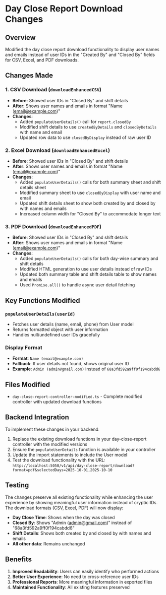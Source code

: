 # Day Close Report Download Changes

## Overview
Modified the day close report download functionality to display user names and emails instead of user IDs in the "Created By" and "Closed By" fields for CSV, Excel, and PDF downloads.

## Changes Made

### 1. CSV Download (`downloadEnhancedCSV`)
- **Before**: Showed user IDs in "Closed By" and shift details
- **After**: Shows user names and emails in format "Name (email@example.com)"
- **Changes**:
  - Added `populateUserDetails()` call for `report.closedBy`
  - Modified shift details to use `createdByDetails` and `closedByDetails` with name and email
  - Updated row data to use `closedByDisplay` instead of raw user ID

### 2. Excel Download (`downloadEnhancedExcel`)
- **Before**: Showed user IDs in "Closed By" and shift details
- **After**: Shows user names and emails in format "Name (email@example.com)"
- **Changes**:
  - Added `populateUserDetails()` calls for both summary sheet and shift details sheet
  - Modified summary sheet to use `closedByDisplay` with user name and email
  - Updated shift details sheet to show both created by and closed by with names and emails
  - Increased column width for "Closed By" to accommodate longer text

### 3. PDF Download (`downloadEnhancedPDF`)
- **Before**: Showed user IDs in "Closed By" and shift details
- **After**: Shows user names and emails in format "Name (email@example.com)"
- **Changes**:
  - Added `populateUserDetails()` calls for both day-wise summary and shift details
  - Modified HTML generation to use user details instead of raw IDs
  - Updated both summary table and shift details table to show names and emails
  - Used `Promise.all()` to handle async user detail fetching

## Key Functions Modified

### `populateUserDetails(userId)`
- Fetches user details (name, email, phone) from User model
- Returns formatted object with user information
- Handles null/undefined user IDs gracefully

### Display Format
- **Format**: `Name (email@example.com)`
- **Fallback**: If user details not found, shows original user ID
- **Example**: `Admin (admin@gmail.com)` instead of `68a3fd592a9ff0f194cabdd6`

## Files Modified
- `day-close-report-controller-modified.ts` - Complete modified controller with updated download functions

## Backend Integration
To implement these changes in your backend:

1. Replace the existing download functions in your day-close-report controller with the modified versions
2. Ensure the `populateUserDetails` function is available in your controller
3. Update the import statements to include the User model
4. Test the download functionality with the URL: `http://localhost:5050/v1/api/day-close-report/download?format=pdf&selectedDays=2025-10-01,2025-10-10`

## Testing
The changes preserve all existing functionality while enhancing the user experience by showing meaningful user information instead of cryptic IDs. The download formats (CSV, Excel, PDF) will now display:

- **Day Close Time**: Shows when the day was closed
- **Closed By**: Shows "Admin (admin@gmail.com)" instead of "68a3fd592a9ff0f194cabdd6"
- **Shift Details**: Shows both created by and closed by with names and emails
- **All other data**: Remains unchanged

## Benefits
1. **Improved Readability**: Users can easily identify who performed actions
2. **Better User Experience**: No need to cross-reference user IDs
3. **Professional Reports**: More meaningful information in exported files
4. **Maintained Functionality**: All existing features preserved
